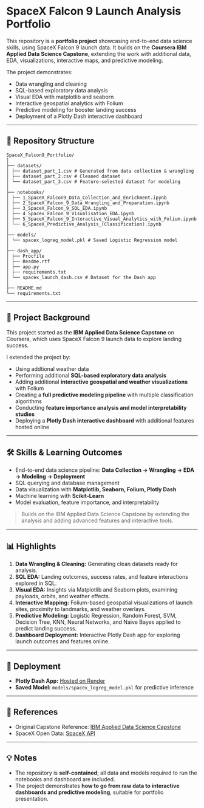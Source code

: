 # SpaceX Falcon 9 Launch Analysis Portfolio

This repository is a **portfolio project** showcasing end-to-end data science skills, using SpaceX Falcon 9 launch data. It builds on the **Coursera IBM Applied Data Science Capstone**, extending the work with additional data, EDA, visualizations, interactive maps, and predictive modeling.  

The project demonstrates:

- Data wrangling and cleaning
- SQL-based exploratory data analysis
- Visual EDA with matplotlib and seaborn
- Interactive geospatial analytics with Folium
- Predictive modeling for booster landing success
- Deployment of a Plotly Dash interactive dashboard

---

## 📁 Repository Structure


```text
SpaceX_Falcon9_Portfolio/
│
├── datasets/
│ ├── dataset_part_1.csv # Generated from data collection & wrangling
│ ├── dataset_part_2.csv # Cleaned dataset
│ └── dataset_part_3.csv # Feature-selected dataset for modeling
│
├── notebooks/
│ ├── 1_SpaceX_Falcon9_Data_Collection_and_Enrichment.ipynb
│ ├── 2_SpaceX_Falcon_9_Data_Wrangling_and_Preparation.ipynb
│ ├── 3_SpaceX_Falcon_9_SQL_EDA.ipynb
│ ├── 4_Spacex_Falcon_9_Visualisation_EDA.ipynb
│ ├── 5_SpaceX_Falcon_9_Interactive_Visual_Analytics_with_Folium.ipynb
│ └── 6_SpaceX_Predictive_Analysis_(Classification).ipynb
│
├── models/
│ └── spacex_logreg_model.pkl # Saved Logistic Regression model
│
├── dash_app/
│ ├── Procfile
│ ├── Readme.rtf
│ ├── app.py
│ ├── requirements.txt
│ └── spacex_launch_dash.csv # Dataset for the Dash app
│
├── README.md
└── requirements.txt
```
---

## 📖 Project Background

This project started as the **IBM Applied Data Science Capstone** on Coursera, which uses SpaceX Falcon 9 launch data to explore landing success.  

I extended the project by:  
- Using addtional weather data
- Performing additional **SQL-based exploratory data analysis**  
- Adding additional **interactive geospatial and weather visualizations** with Folium  
- Creating a **full predictive modeling pipeline** with multiple classification algorithms  
- Conducting **feature importance analysis and model interpretability studies**  
- Deploying a **Plotly Dash interactive dashboard** with additional features hosted online  

---

## 🛠 Skills & Learning Outcomes

- End-to-end data science pipeline: **Data Collection → Wrangling → EDA → Modeling → Deployment**  
- SQL querying and database management  
- Data visualization with **Matplotlib, Seaborn, Folium, Plotly Dash**  
- Machine learning with **Scikit-Learn**  
- Model evaluation, feature importance, and interpretability  

> Builds on the IBM Applied Data Science Capstone by extending the analysis and adding advanced features and interactive tools.

---

## 📊 Highlights

1. **Data Wrangling & Cleaning:** Generating clean datasets ready for analysis.  
2. **SQL EDA:** Landing outcomes, success rates, and feature interactions explored in SQL.  
3. **Visual EDA:** Insights via Matplotlib and Seaborn plots, examining payloads, orbits, and weather effects.  
4. **Interactive Mapping:** Folium-based geospatial visualizations of launch sites, proximity to landmarks, and weather overlays.  
5. **Predictive Modeling:** Logistic Regression, Random Forest, SVM, Decision Tree, KNN, Neural Networks, and Naive Bayes applied to predict landing success.  
6. **Dashboard Deployment:** Interactive Plotly Dash app for exploring launch outcomes and features online.  

---

## 🔗 Deployment

- **Plotly Dash App:** [Hosted on Render](YOUR_DASH_APP_URL_HERE)  
- **Saved Model:** `models/spacex_logreg_model.pkl` for predictive inference  

---

## 📌 References

- Original Capstone Reference: [IBM Applied Data Science Capstone](https://www.coursera.org/learn/applied-data-science-capstone)  
- SpaceX Open Data: [SpaceX API](https://github.com/r-spacex/SpaceX-API)  

---

## 💡 Notes

- The repository is **self-contained**; all data and models required to run the notebooks and dashboard are included.  
- The project demonstrates **how to go from raw data to interactive dashboards and predictive modeling**, suitable for portfolio presentation.
